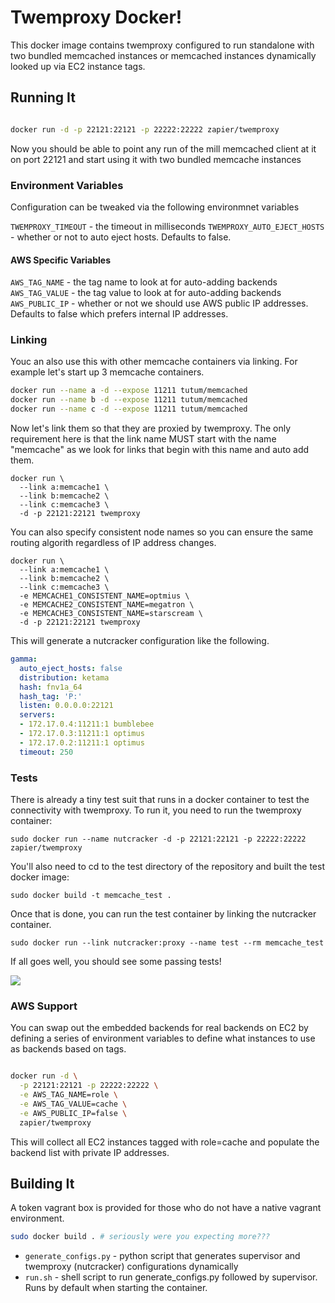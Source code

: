 # Twemproxy Docker!
This docker image contains twemproxy configured to run standalone with
two bundled memcached instances or memcached instances dynamically
looked up via EC2 instance tags. 

## Running It

```bash

docker run -d -p 22121:22121 -p 22222:22222 zapier/twemproxy

```

Now you should be able to point any run of the mill memcached client at
it on port 22121 and start using it with two bundled memcache instances

### Environment Variables
Configuration can be tweaked via the following environmnet variables

`TWEMPROXY_TIMEOUT` - the timeout in milliseconds
`TWEMPROXY_AUTO_EJECT_HOSTS` - whether or not to auto eject hosts.
Defaults to false.

#### AWS Specific Variables
`AWS_TAG_NAME`  - the tag name to look at for auto-adding backends
`AWS_TAG_VALUE` - the tag value to look at for auto-adding backends
`AWS_PUBLIC_IP` - whether or not we should use AWS public IP addresses. Defaults to
false which prefers internal IP addresses.

### Linking
Youc an also use this with other memcache containers via linking. For
example let's start up 3 memcache containers.

```bash
docker run --name a -d --expose 11211 tutum/memcached
docker run --name b -d --expose 11211 tutum/memcached
docker run --name c -d --expose 11211 tutum/memcached
```

Now let's link them so that they are proxied by twemproxy. The only
requirement here is that the link name MUST start with the name
"memcache" as we look for links that begin with this name and auto add
them.


```
docker run \
  --link a:memcache1 \
  --link b:memcache2 \
  --link c:memcache3 \
  -d -p 22121:22121 twemproxy 
```

You can also specify consistent node names so you can ensure the same
routing algorith regardless of IP address changes.

```
docker run \
  --link a:memcache1 \
  --link b:memcache2 \
  --link c:memcache3 \
  -e MEMCACHE1_CONSISTENT_NAME=optmius \
  -e MEMCACHE2_CONSISTENT_NAME=megatron \
  -e MEMCACHE3_CONSISTENT_NAME=starscream \
  -d -p 22121:22121 twemproxy 
```

This will generate a nutcracker configuration like the following.

```yaml
gamma:
  auto_eject_hosts: false
  distribution: ketama
  hash: fnv1a_64
  hash_tag: 'P:'
  listen: 0.0.0.0:22121
  servers:
  - 172.17.0.4:11211:1 bumblebee
  - 172.17.0.3:11211:1 optimus
  - 172.17.0.2:11211:1 optimus
  timeout: 250

```

### Tests

There is already a tiny test suit that runs in a docker container to test the connectivity with twemproxy. To run it, you need to run the twemproxy container:

```
sudo docker run --name nutcracker -d -p 22121:22121 -p 22222:22222 zapier/twemproxy

```

You'll also need to cd to the test directory of the repository and built the test docker image:

```
sudo docker build -t memcache_test .
```

Once that is done, you can run the test container by linking the nutcracker container.

```
sudo docker run --link nutcracker:proxy --name test --rm memcache_test

```

If all goes well, you should see some passing tests!

![](http://i.imgur.com/NqjCRIN.png)

### AWS Support

You can swap out the embedded backends for real backends on EC2 by
defining a series of environment variables to define what instances to
use as backends based on tags. 

```bash

docker run -d \
  -p 22121:22121 -p 22222:22222 \
  -e AWS_TAG_NAME=role \
  -e AWS_TAG_VALUE=cache \
  -e AWS_PUBLIC_IP=false \
  zapier/twemproxy


```

This will collect all EC2 instances tagged with role=cache and populate
the backend list with private IP addresses. 

## Building It
A token vagrant box is provided for those who do not have a native
vagrant environment. 

```bash
sudo docker build . # seriously were you expecting more???
```

* `generate_configs.py` - python script that generates supervisor and
twemproxy (nutcracker) configurations dynamically
* `run.sh` - shell script to run generate_configs.py followed by
supervisor. Runs by default when starting the container.


